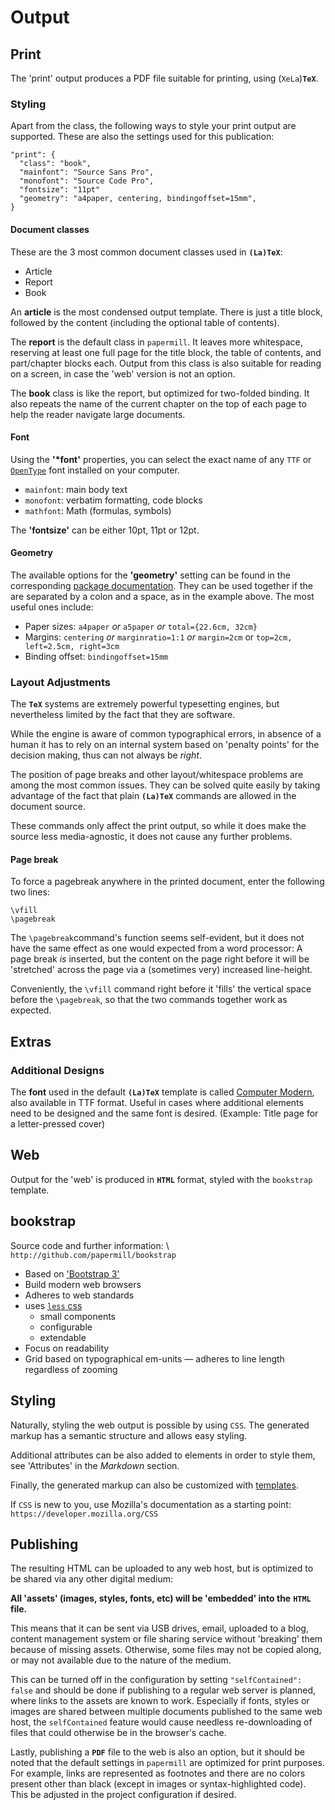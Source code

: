 # Output



## Print

The 'print' output produces a PDF file suitable for printing, using (`XeLa`)**`TeX`**.


### Styling

Apart from the class, the following ways to style your print output are supported. 
These are also the settings used for this publication: 

```
"print": {
  "class": "book",
  "mainfont": "Source Sans Pro",
  "monofont": "Source Code Pro",
  "fontsize": "11pt"
  "geometry": "a4paper, centering, bindingoffset=15mm",
}
```

#### Document classes

These are the 3 most common document classes used in **`(La)TeX`**: 

- Article
- Report
- Book

An **article** is the most condensed output template. There is just a title block, followed by the content (including the optional table of contents).

The **report** is the default class in `papermill`. It leaves more whitespace, reserving at least one full page for the title block, the table of contents, and part/chapter blocks each. 
Output from this class is also suitable for reading on a screen, in case the 'web' version is not an option.

The **book** class is like the report, but optimized for two-folded binding. It also repeats the name of the current chapter on the top of each page to help the reader navigate large documents.

#### Font

Using the **'\*font'** properties, you can select the exact name of any `TTF` or [`OpenType`](https://en.wikipedia.org/wiki/Opentype) font 
installed on your computer.

- `mainfont`: main body text
- `monofont`: verbatim formatting, code blocks
- `mathfont`: Math (formulas, symbols)

The **'fontsize'** can be either 10pt, 11pt or 12pt.

#### Geometry

The available options for the **'geometry'** setting can be found in the corresponding [package documentation](http://www.ctan.org/pkg/geometry). They can be used together if the are separated 
by a colon and a space, as in the example above. The most useful ones include: 

- Paper sizes: `a4paper` *or* `a5paper` *or* `total={22.6cm, 32cm}`
- Margins: `centering` *or* `marginratio=1:1` *or* `margin=2cm` or `top=2cm, left=2.5cm, right=3cm`
- Binding offset: `bindingoffset=15mm`

### Layout Adjustments

The **`TeX`** systems are extremely powerful typesetting engines, 
but nevertheless limited by the fact that they are software.

While the engine is aware of common typographical errors, 
in absence of a human it has to rely on an internal system 
based on 'penalty points' for the decision making, thus 
can not always be *right*.

The position of page breaks and other layout/whitespace problems 
are among the most common issues. They can be solved quite easily 
by taking advantage of the fact that plain **`(La)TeX`** commands 
are allowed in the document source. 

These commands only affect the print output, so while it does make the 
source less media-agnostic, it does not cause any further problems.

#### Page break

To force a pagebreak anywhere in the printed document, 
enter the following two lines:

```
\vfill
\pagebreak
```

The `\pagebreak`command's function seems self-evident, but it does not 
have the same effect as one would expected from a word processor: 
A page break *is* inserted, but the content on the page right before it 
will be 'stretched' across the page via a (sometimes very) increased 
line-height. 

Conveniently, the `\vfill` command right before it 'fills' the vertical space before 
the `\pagebreak`, so that the two commands together work as expected.


## Extras

### Additional Designs

The **font** used in the default **`(La)TeX`** template is called [Computer Modern](https://en.wikipedia.org/wiki/Computer_Modern), also available in TTF format. Useful in cases where additional elements need to be designed and the same font is desired. (Example: Title page for a letter-pressed cover)




## Web

Output for the 'web' is produced in **`HTML`** format, 
styled with the `bookstrap` template.


## bookstrap

Source code and further information: \ `http://github.com/papermill/bookstrap`

- Based on ['Bootstrap 3'](http://getbootstrap.com)
- Build modern web browsers
- Adheres to web standards
- uses [`less` css](http://lesscss.org)
    - small components
    - configurable
    - extendable
- Focus on readability
- Grid based on typographical em-units — adheres to line length regardless of zooming


## Styling

Naturally, styling the web output is possible by using `CSS`.
The generated markup has a semantic structure and allows easy styling.

Additional attributes can be also added to elements in order to style them, see 'Attributes' in the *Markdown* section.

Finally, the generated markup can also be customized with [templates](http://github.com/papermill/pandoc-templates).

If `CSS` is new to you, use Mozilla's documentation as a starting point:
`https://developer.mozilla.org/CSS`


## Publishing


The resulting HTML can be uploaded to any web host, 
but is optimized to be shared via any other digital medium: 

**All 'assets' (images, styles, fonts, etc) will be 'embedded' into the** **`HTML`** **file.**

This means that it can be sent via USB drives, email, uploaded to a blog, content management system or file sharing service without 'breaking' them because of missing assets. 
Otherwise, some files may not be copied along, or may not available due to the nature of the medium.


This can be turned off in the configuration by setting `"selfContained": false` and should be done if publishing to a regular web server is planned, where links to the assets are known to work. Especially if fonts, styles or images are shared between multiple documents published to the same web host, the `selfContained` feature would cause needless re-downloading of files that could otherwise be in the browser's cache.


Lastly, publishing a **`PDF`** file to the web is also an option, but it should be noted that the default settings in `papermill` are optimized for print purposes. 
For example, links are represented as footnotes and there are no colors present other than black (except in images or syntax-highlighted code). 
This be adjusted in the project configuration if desired.


